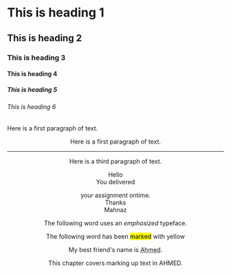 
<html>

   <head>
      <title>Heading Example</title>
   </head>
	
   <body>
      <h1>This is heading 1</h1>
      <h2>This is heading 2</h2>
      <h3>This is heading 3</h3>
      <h4>This is heading 4</h4>
      <h5>This is heading 5</h5>
      <h6>This is heading 6</h6>
   </body>
	
</html>
<!DOCTYPE html>
<html>

   <head>
      <title>Paragraph Example</title>
   </head>
	
   <body>
      <p>Here is a first paragraph of text.</p>
<center>
      <p>Here is a first paragraph of text.</p>
<hr />
      <p>Here is a third paragraph of text.</p>
   </body>
	
</html>
<!DOCTYPE html>
<html>

   <head>
      <title>Line Break  Example</title>
   </head>
	
   <body>
      Hello<br />
         You delivered<br /> <p>your assignment ontime.<br />
         Thanks<br />
         Mahnaz</p>
<p>The following word uses an <em>emphasized</em> typeface.</p>
 <p>The following word has been <mark>marked</mark> with yellow</p>
 <p>My best friend's name is  <abbr title = "Abhishek">Ahmed</abbr>.</p>
  <p>This chapter covers marking up text in <acronym>AHMED</acronym>.</p>
   </body>
	
</html>
